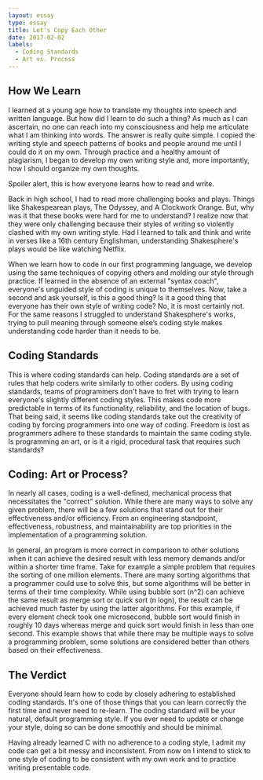 ```yaml
---
layout: essay
type: essay
title: Let's Copy Each Other
date: 2017-02-02
labels:
  - Coding Standards
  - Art vs. Process
---
```


## How We Learn
I learned at a young age how to translate my thoughts into speech and written language.  But how did I learn to do such a thing?  As much as I can ascertain, no one can reach into my consciousness and help me articulate what I am thinking into words.  The answer is really quite simple.  I copied the writing style and speech patterns of books and people around me until I could do it on my own.  Through practice and a healthy amount of plagiarism, I began to develop my own writing style and, more importantly, how I should organize my own thoughts.

Spoiler alert, this is how everyone learns how to read and write.

Back in high school, I had to read more challenging books and plays.  Things like Shakespearean plays, The Odyssey, and A Clockwork Orange.  But, why was it that these books were hard for me to understand?  I realize now that they were only challenging because their styles of writing so violently clashed with my own writing style.  Had I learned to talk and think and write in verses like a 16th century Englishman, understanding Shakesphere's plays would be like watching Netflix.

When we learn how to code in our first programming language, we develop using the same techniques of copying others and molding our style through practice.  If learned in the absence of an external "syntax coach", everyone's unguided style of coding is unique to themselves.  Now, take a second and ask yourself, is this a good thing?  Is it a good thing that everyone has their own style of writing code?  No, it is most certainly not.  For the same reasons I struggled to understand Shakesphere's works, trying to pull meaning through someone else’s coding style makes understanding code harder than it needs to be.

## Coding Standards
This is where coding standards can help.  Coding standards are a set of rules that help coders write similarly to other coders.  By using coding standards, teams of programmers don't have to fret with trying to learn everyone's slightly different coding styles.  This makes code more predictable in terms of its functionality, reliability, and the location of bugs.  That being said, it seems like coding standards take out the creativity of coding by forcing programmers into one way of coding.  Freedom is lost as programmers adhere to these standards to maintain the same coding style.  Is programming an art, or is it a rigid, procedural task that requires such standards?

## Coding: Art or Process?
In nearly all cases, coding is a well-defined, mechanical process that necessitates the "correct" solution.  While there are many ways to solve any given problem, there will be a few solutions that stand out for their effectiveness and/or efficiency.  From an engineering standpoint, effectiveness, robustness, and maintainability are top priorities in the implementation of a programming solution.

In general, an program is more correct in comparison to other solutions when it can achieve the desired result with less memory demands and/or within a shorter time frame.  Take for example a simple problem that requires the sorting of one million elements.  There are many sorting algorithms that a programmer could use to solve this, but some algorithms will be better in terms of their time complexity.  While using bubble sort (n^2) can achieve the same result as merge sort or quick sort (n logn), the result can be achieved much faster by using the latter algorithms.  For this example, if every element check took one microsecond, bubble sort would finish in roughly 10 days whereas merge and quick sort would finish in less than one second.  This example shows that while there may be multiple ways to solve a programming problem, some solutions are considered better than others based on their effectiveness.

## The Verdict
Everyone should learn how to code by closely adhering to established coding standards.  It's one of those things that you can learn correctly the first time and never need to re-learn.  The coding standard will be your natural, default programming style.  If you ever need to update or change your style, doing so can be done smoothly and should be minimal.

Having already learned C with no adherence to a coding style, I admit my code can get a bit messy and inconsistent.  From now on I intend to stick to one style of coding to be consistent with my own work and to practice writing presentable code.




